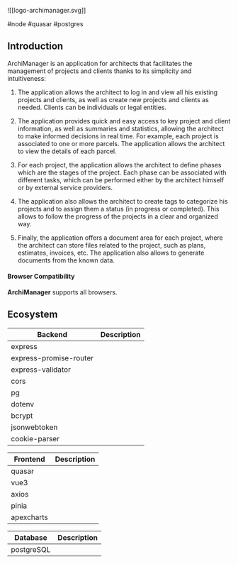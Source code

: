 ![[logo-archimanager.svg]]

#node #quasar #postgres

## Introduction

ArchiManager is an application for architects that facilitates the management of projects and clients thanks to its simplicity and intuitiveness:

1.  The application allows the architect to log in and view all his existing projects and clients, as well as create new projects and clients as needed. Clients can be individuals or legal entities.

2.  The application provides quick and easy access to key project and client information, as well as summaries and statistics, allowing the architect to make informed decisions in real time. For example, each project is associated to one or more parcels. The application allows the architect to view the details of each parcel.

3.  For each project, the application allows the architect to define phases which are the stages of the project. Each phase can be associated with different tasks, which can be performed either by the architect himself or by external service providers.

4.  The application also allows the architect to create tags to categorize his projects and to assign them a status (in progress or completed). This allows to follow the progress of the projects in a clear and organized way.

5.  Finally, the application offers a document area for each project, where the architect can store files related to the project, such as plans, estimates, invoices, etc. The application also allows to generate documents from the known data.

#### Browser Compatibility

**ArchiManager** supports all browsers.

## Ecosystem

| **Backend**            | **Description** |
| ---------------------- | --------------- |
| express                |                 |
| express-promise-router |                 |
| express-validator      |                 |
| cors                   |                 |
| pg                     |                 |
| dotenv                 |                 |
| bcrypt                 |                 |
| jsonwebtoken           |                 |
| cookie-parser          |                 |

| **Frontend** | **Description** |
| ------------ | --------------- |
| quasar       |                 |
| vue3         |                 |
| axios        |                 |
| pinia        |                 |
| apexcharts   |                 |

| **Database** | **Description** |
| ------------ | --------------- |
| postgreSQL   |                 |
